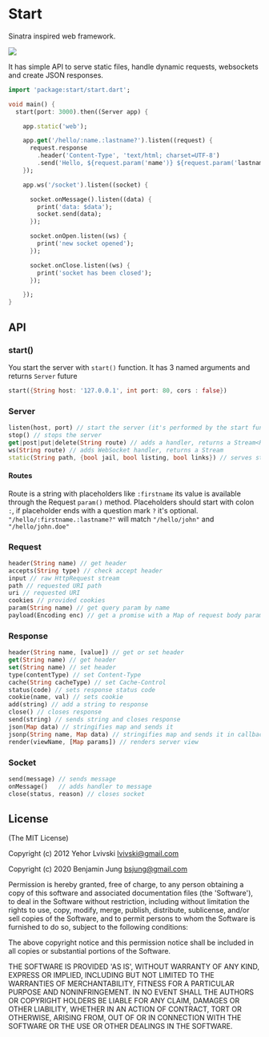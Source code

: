 # Start

Sinatra inspired web framework.

[![](https://drone.io/lvivski/start/status.png)](https://drone.io/lvivski/start/latest)

It has simple API to serve static files, handle dynamic requests, websockets and create JSON responses.

```dart
import 'package:start/start.dart';

void main() {
  start(port: 3000).then((Server app) {

    app.static('web');

    app.get('/hello/:name.:lastname?').listen((request) {
      request.response
        .header('Content-Type', 'text/html; charset=UTF-8')
        .send('Hello, ${request.param('name')} ${request.param('lastname')}');
    });

    app.ws('/socket').listen((socket) {

      socket.onMessage().listen((data) {
        print('data: $data');
        socket.send(data);
      });

      socket.onOpen.listen((ws) {
        print('new socket opened');
      });

      socket.onClose.listen((ws) {
        print('socket has been closed');
      });

    });
}
```

## API

### start()

You start the server with `start()` function. It has 3 named arguments and
returns `Server` future

```dart
start({String host: '127.0.0.1', int port: 80, cors : false})
```

### Server

```dart
listen(host, port) // start the server (it's performed by the start function)
stop() // stops the server
get|post|put|delete(String route) // adds a handler, returns a Stream<Request>
ws(String route) // adds WebSocket handler, returns a Stream
static(String path, {bool jail, bool listing, bool links}) // serves static files from `path`, follows symlinks outside the root if jail is false
```

#### Routes

Route is a string with placeholders like `:firstname` its value is
available through the Request `param()` method. Placeholders should start
with colon `:`, if placeholder ends with a question mark `?` it's optional.
`"/hello/:firstname.:lastname?"` will match `"/hello/john"` and
`"/hello/john.doe"`

### Request

```dart
header(String name) // get header
accepts(String type) // check accept header
input // raw HttpRequest stream
path // requested URI path
uri // requested URI
cookies // provided cookies
param(String name) // get query param by name
payload(Encoding enc) // get a promise with a Map of request body params
```

### Response

```dart
header(String name, [value]) // get or set header
get(String name) // get header
set(String name) // set header
type(contentType) // set Content-Type
cache(String cacheType) // set Cache-Control
status(code) // sets response status code
cookie(name, val) // sets cookie
add(string) // add a string to response
close() // closes response
send(string) // sends string and closes response
json(Map data) // stringifies map and sends it
jsonp(String name, Map data) // stringifies map and sends it in callback as `name(data)`
render(viewName, [Map params]) // renders server view
```

### Socket

```dart
send(message) // sends message
onMessage()   // adds handler to message
close(status, reason) // closes socket
```

## License

(The MIT License)

Copyright (c) 2012 Yehor Lvivski <lvivski@gmail.com>

Copyright (c) 2020 Benjamin Jung <bsjung@gmail.com>

Permission is hereby granted, free of charge, to any person obtaining
a copy of this software and associated documentation files (the
'Software'), to deal in the Software without restriction, including
without limitation the rights to use, copy, modify, merge, publish,
distribute, sublicense, and/or sell copies of the Software, and to
permit persons to whom the Software is furnished to do so, subject to
the following conditions:

The above copyright notice and this permission notice shall be
included in all copies or substantial portions of the Software.

THE SOFTWARE IS PROVIDED 'AS IS', WITHOUT WARRANTY OF ANY KIND,
EXPRESS OR IMPLIED, INCLUDING BUT NOT LIMITED TO THE WARRANTIES OF
MERCHANTABILITY, FITNESS FOR A PARTICULAR PURPOSE AND NONINFRINGEMENT.
IN NO EVENT SHALL THE AUTHORS OR COPYRIGHT HOLDERS BE LIABLE FOR ANY
CLAIM, DAMAGES OR OTHER LIABILITY, WHETHER IN AN ACTION OF CONTRACT,
TORT OR OTHERWISE, ARISING FROM, OUT OF OR IN CONNECTION WITH THE
SOFTWARE OR THE USE OR OTHER DEALINGS IN THE SOFTWARE.
